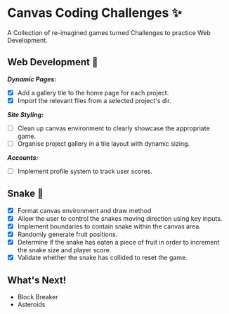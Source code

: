 # Canvas Coding Challenges ✨

A Collection of re-imagined games turned Challenges to practice Web Development.

## Web Development 🚀
***Dynamic Pages:***
* [x] Add a gallery tile to the home page for each project.
* [x] Import the relevant files from a selected project's dir.

***Site Styling:***
* [ ] Clean up canvas environment to clearly showcase the appropriate game.
* [ ] Organise project gallery in a tile layout with dynamic sizing.

***Accounts:***
* [ ] Implement profile system to track user scores.

## Snake 🐍
* [x] Format canvas environment and draw method
* [x] Allow the user to control the snakes moving direction using key inputs.
* [x] Implement boundaries to contain snake within the canvas area.
* [x] Randomly generate fruit positions.
* [x] Determine if the snake has eaten a piece of fruit in order to increment the snake size and player score.
* [x] Validate whether the snake has collided to reset the game.

## What's Next!
* Block Breaker
* Asteroids
